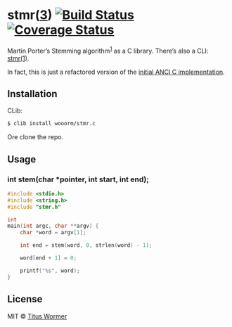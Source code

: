 # stmr([3](http://en.wikipedia.org/wiki/Man_page#Manual_sections)) [![Build Status](https://img.shields.io/travis/wooorm/stmr.c.svg?style=flat)](https://travis-ci.org/wooorm/stmr.c) [![Coverage Status](https://img.shields.io/coveralls/wooorm/stmr.c.svg?style=flat)](https://coveralls.io/r/wooorm/stmr.c?branch=master)

Martin Porter’s Stemming algorithm<sup>[1](http://tartarus.org/martin/PorterStemmer/)</sup> as a C library. There’s also a CLI: [stmr(1)](https://github.com/wooorm/stmr).

In fact, this is just a refactored version of the [initial ANCI C implementation](http://tartarus.org/martin/PorterStemmer/c.txt).

## Installation

CLib:
```sh
$ clib install wooorm/stmr.c
```

Ore clone the repo.

## Usage

### int stem(char *pointer, int start, int end);

```c
#include <stdio.h>
#include <string.h>
#include "stmr.h"

int
main(int argc, char **argv) {
    char *word = argv[1];

    int end = stem(word, 0, strlen(word) - 1);

    word[end + 1] = 0;

    printf("%s", word);
}
```

## License

MIT © [Titus Wormer](http://wooorm.com)

